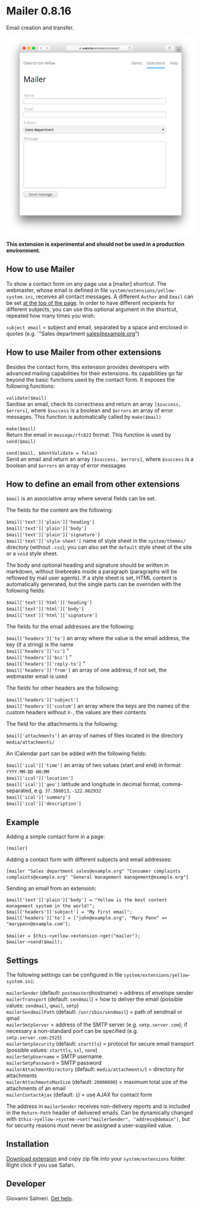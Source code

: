 # Mailer 0.8.16

Email creation and transfer.

<p align="center"><img src="mailer-screenshot.png?raw=true" alt="Screenshot"></p>

**This extension is experimental and should not be used in a production environment.**

## How to use Mailer

To show a contact form on any page use a [mailer] shortcut. The webmaster, whose email is defined in file `system/extensions/yellow-system.ini`, receives all contact messages. A different `Author` and `Email` can be set [at the top of the page](https://github.com/datenstrom/yellow-extensions/tree/master/source/core#settings). In order to have different recipients for different subjects, you can use this optional argument in the shortcut, repeated how many times you wish:

`subject email` = subject and email, separated by a space and enclosed in quotes (e.g. `"Sales department sales@example.org")

## How to use Mailer from other extensions

Besides the contact form, this extension provides developers with advanced mailing capabilities for their extensions. Its capabilities go far beyond the basic functions used by the contact form. It exposes the following functions:

`validate($mail)`  
Sanitise an email, check its correctness and return an array `[$success, $errors]`, where `$success` is a boolean and `$errors` an array of error messages. This function is automatically called by `make($mail)`

`make($mail)`  
Return the email in `message/rfc822` format. This function is used by `send($mail)`

`send($mail, $dontValidate = false)`  
Send an email and return an array `[$success, $errors]`, where `$success` is a boolean and `$errors` an array of error messages

## How to define an email from other extensions

`$mail` is an associative array where several fields can be set.

The fields for the content are the following:

`$mail['text']['plain']['heading']`  
`$mail['text']['plain']['body']`  
`$mail['text']['plain']['signature']`  
`$mail['text']['style-sheet']` name of style sheet in the `system/themes/` directory (without `.css`); you can also set the `default` style sheet of the site or a `void` style sheet.

The body and optional heading and signature should be written in markdown, without linebreaks inside a paragraph (paragraphs will be reflowed by mail user agents). If a style sheet is set, HTML content is automatically generated, but the single parts can be overriden with the following fields:

`$mail['text']['html']['heading']`  
`$mail['text']['html']['body']`  
`$mail['text']['html']['signature']`  

The fields for the email addresses are the following:

`$mail['headers']['to']` an array where the value is the email address, the key (if a string) is the name  
`$mail['headers']['cc']` "  
`$mail['headers']['bcc']` "  
`$mail['headers']['reply-to']` "  
`$mail['headers']['from']` an array of one address; if not set, the webmaster email is used  

The fields for other headers are the following:

`$mail['headers']['subject']`  
`$mail['headers']['custom']` an array where the keys are the names of the custom headers without `X-`, the values are their contents  

The field for the attachments is the following:

`$mail['attachments']` an array of names of files located in the directory `media/attachments/`  

An iCalendar part can be added with the following fields:

`$mail['ical']['time']` an array of two values (start and end) in format `YYYY-MM-DD HH:MM`  
`$mail['ical']['location']`  
`$mail['ical']['geo']` latitude and longitude in decimal format, comma-separated, e.g. `37.386013,-122.082932`  
`$mail['ical']['summary']`  
`$mail['ical']['description']`  

## Example

Adding a simple contact form in a page:

```
[mailer]
```

Adding a contact form with different subjects and email addresses:

```
[mailer "Sales department sales@example.org" "Consumer complaints complaints@example.org" "General management management@example.org"]
```

Sending an email from an extension:

```
$mail['text']['plain']['body'] = "Yellow is the best content management system in the world!";
$mail['headers']['subject'] = "My first email";
$mail['headers']['to'] = ["john@example.org", "Mary Penn" => "marypenn@example.com"];

$mailer = $this->yellow->extension->get("mailer");
$mailer->send($mail);
```

## Settings

The following settings can be configured in file `system/extensions/yellow-system.ini`:

`mailerSender` (default:  `postmaster@`hostname) =  address of envelope sender  
`mailerTransport` (default:  `sendmail`) =  how to deliver the email (possible values: `sendmail`, `qmail`, `smtp`)  
`mailerSendmailPath` (default:  `/usr/sbin/sendmail`) = path of sendmail or qmail  
`mailerSmtpServer` = address of the SMTP server (e.g. `smtp.server.com`); if necessary a non-standard port can be specified (e.g. `smtp.server.com:2525`)  
`mailerSmtpSecurity` (default:  `starttls`) = protocol for secure email transport (possible values: `starttls`,  `ssl`, `none`)  
`mailerSmtpUsername` = SMTP username  
`mailerSmtpPassword` = SMTP password  
`mailerAttachmentDirectory` (default:  `media/attachments/`) = directory for attachments  
`mailerAttachmentsMaxSize` (default:  `20000000`) = maximum total size of the attachments of an email  
`mailerContactAjax` (default:  `1`) = use AJAX for contact form  

The address in `mailerSender` receives non-delivery reports and is included in the `Return-Path` header of delivered emails. Can be dynamically changed with `$this->yellow->system->set("mailerSender", "address@domain")`, but for security reasons must never be assigned a user-supplied value.

## Installation

[Download extension](https://github.com/GiovanniSalmeri/yellow-mailer/archive/master.zip) and copy zip file into your `system/extensions` folder. Right click if you use Safari.

## Developer

Giovanni Salmeri. [Get help](https://github.com/GiovanniSalmeri/yellow-mailer/issues).
